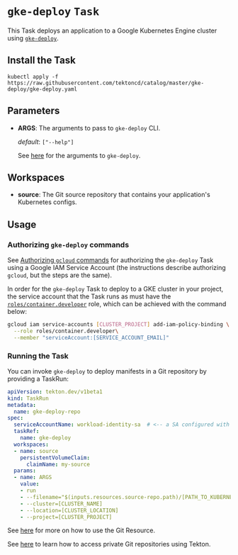 # `gke-deploy` `Task`

This Task deploys an application to a Google Kubernetes Engine cluster using [`gke-deploy`](https://github.com/GoogleCloudPlatform/cloud-builders/tree/master/gke-deploy).

## Install the Task

```
kubectl apply -f https://raw.githubusercontent.com/tektoncd/catalog/master/gke-deploy/gke-deploy.yaml
```

## Parameters

* **ARGS**: The arguments to pass to `gke-deploy` CLI.

  _default_: `["--help"]`

  See [here](https://github.com/GoogleCloudPlatform/cloud-builders/tree/master/gke-deploy#usage)
  for the arguments to `gke-deploy`.

## Workspaces

* **source**: The Git source repository that contains your application's Kubernetes configs.

## Usage

### Authorizing `gke-deploy` commands

See [Authorizing `gcloud`
commands](../gcloud/README.md#authorizing-gcloud-commands) for authorizing the
`gke-deploy` Task using a Google IAM Service Account (the instructions describe
authorizing `gcloud`, but the steps are the same).

In order for the `gke-deploy` Task to deploy to a GKE cluster in your project,
the service account that the Task runs as must have the
[`roles/container.developer`](https://cloud.google.com/iam/docs/understanding-roles#kubernetes-engine-roles) role, which can be achieved with the command below:

```bash
gcloud iam service-accounts [CLUSTER_PROJECT] add-iam-policy-binding \
  --role roles/container.developer\
  --member "serviceAccount:[SERVICE_ACCOUNT_EMAIL]"
```

### Running the Task

You can invoke `gke-deploy` to deploy manifests in a Git repository by
providing a TaskRun:

```yaml
apiVersion: tekton.dev/v1beta1
kind: TaskRun
metadata:
  name: gke-deploy-repo
spec:
  serviceAccountName: workload-identity-sa  # <-- a SA configured with Workload Identity
  taskRef:
    name: gke-deploy
  workspaces:
  - name: source
    persistentVolumeClaim:
      claimName: my-source
  params:
  - name: ARGS
    value:
    - run
    - --filename="$(inputs.resources.source-repo.path)/[PATH_TO_KUBERNETES_CONFIGS]"
    - --cluster=[CLUSTER_NAME]
    - --location=[CLUSTER_LOCATION]
    - --project=[CLUSTER_PROJECT]
```

See
[here](https://github.com/tektoncd/pipeline/blob/master/docs/resources.md#git-resource)
for more on how to use the Git Resource.

See
[here](https://github.com/tektoncd/pipeline/blob/master/docs/auth.md#ssh-authentication-git)
to learn how to access private Git repositories using Tekton.


